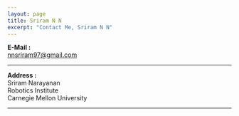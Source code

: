 ```yaml
---
layout: page
title: Sriram N N
excerpt: "Contact Me, Sriram N N"
---
```


**E-Mail :**<br>
nnsriram97@gmail.com
<hr>

**Address :** <br>
Sriram Narayanan<br>
Robotics Institute<br>
Carnegie Mellon University<br>
<hr>


<script>
  (function(i,s,o,g,r,a,m){i['GoogleAnalyticsObject']=r;i[r]=i[r]||function(){
  (i[r].q=i[r].q||[]).push(arguments)},i[r].l=1*new Date();a=s.createElement(o),
  m=s.getElementsByTagName(o)[0];a.async=1;a.src=g;m.parentNode.insertBefore(a,m)
  })(window,document,'script','//www.google-analytics.com/analytics.js','ga');

  ga('create', 'UA-59912294-1', 'auto');
  ga('send', 'pageview');

</script>
